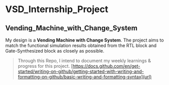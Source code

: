 # VSD_Internship_Project
## Vending_Machine_with_Change_System
My design is a **Vending Machine with Change System**. The project aims to match the functional simulation results obtained from the RTL block and Gate-Synthesized block as closely as possible.

>Through this Repo, I intend to document my weekly learnings & progress for this project.
>[https://docs.github.com/en/get-started/writing-on-github/getting-started-with-writing-and-formatting-on-github/basic-writing-and-formatting-syntax](url)
